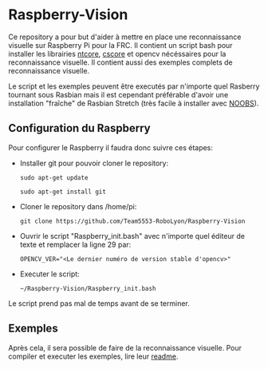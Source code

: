 # Raspberry-Vision
Ce repository a pour but d'aider à mettre en place une reconnaissance visuelle sur Raspberry Pi pour la FRC.
Il contient un script bash pour installer les librairies
[ntcore](https://wpilib.screenstepslive.com/s/currentCS/m/75361/l/843361-what-is-networktables),
[cscore](https://wpilib.screenstepslive.com/s/currentCS/m/vision/l/682778-read-and-process-video-cameraserver-class)
et opencv nécéssaires pour la reconnaissance visuelle. Il contient aussi des exemples complets de reconnaissance visuelle.

Le script et les exemples peuvent être executés par n'importe quel Rasberry tournant sous Rasbian mais il est cependant préférable d'avoir une installation "fraîche" de Rasbian Stretch (très facile à installer avec [NOOBS](https://www.raspberrypi.org/documentation/installation/noobs.md)).

## Configuration du Raspberry
Pour configurer le Raspberry il faudra donc suivre ces étapes:


- Installer git pour pouvoir cloner le repository:

    `sudo apt-get update`

    `sudo apt-get install git`


- Cloner le repository dans /home/pi:

    `git clone https://github.com/Team5553-RoboLyon/Raspberry-Vision`
    
    
- Ouvrir le script "Raspberry_init.bash" avec n'importe quel éditeur de texte et remplacer la ligne 29 par:

    `OPENCV_VER="<Le dernier numéro de version stable d'opencv>"`


- Executer le script:

    `~/Raspberry-Vision/Raspberry_init.bash`
    
Le script prend pas mal de temps avant de se terminer.

## Exemples
Après cela, il sera possible de faire de la reconnaissance visuelle. Pour compiler et executer les exemples, lire leur [readme](Vision_example/README.md).
